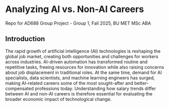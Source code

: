 # Analyzing AI vs. Non-AI Careers
Repo for AD688 Group Project - Group 1, Fall 2025, BU MET MSc ABA
## Introduction
The rapid growth of artificial intelligence (AI) technologies is reshaping the global job market, creating both opportunities and challenges for workers across industries. AI-driven automation has transformed routine and repetitive tasks, freeing resources for innovation while also raising concerns about job displacement in traditional roles. At the same time, demand for AI specialists, data scientists, and machine learning engineers has surged, making AI-related careers some of the most sought-after and better-compensated professions today. Understanding how salary trends differ between AI and non-AI careers is therefore essential for evaluating the broader economic impact of technological change.




